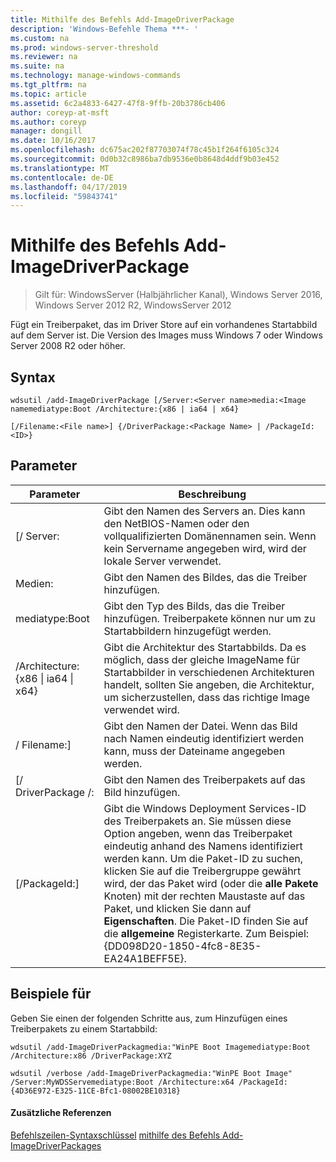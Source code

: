 ```yaml
---
title: Mithilfe des Befehls Add-ImageDriverPackage
description: 'Windows-Befehle Thema ***- '
ms.custom: na
ms.prod: windows-server-threshold
ms.reviewer: na
ms.suite: na
ms.technology: manage-windows-commands
ms.tgt_pltfrm: na
ms.topic: article
ms.assetid: 6c2a4833-6427-47f8-9ffb-20b3786cb406
author: coreyp-at-msft
ms.author: coreyp
manager: dongill
ms.date: 10/16/2017
ms.openlocfilehash: dc675ac202f87703074f78c45b1f264f6105c324
ms.sourcegitcommit: 0d0b32c8986ba7db9536e0b8648d4ddf9b03e452
ms.translationtype: MT
ms.contentlocale: de-DE
ms.lasthandoff: 04/17/2019
ms.locfileid: "59843741"
---
```

# <a name="using-the-add-imagedriverpackage-command"></a>Mithilfe des Befehls Add-ImageDriverPackage

>Gilt für: WindowsServer (Halbjährlicher Kanal), Windows Server 2016, Windows Server 2012 R2, WindowsServer 2012

Fügt ein Treiberpaket, das im Driver Store auf ein vorhandenes Startabbild auf dem Server ist. Die Version des Images muss Windows 7 oder Windows Server 2008 R2 oder höher.
## <a name="syntax"></a>Syntax
```
wdsutil /add-ImageDriverPackage [/Server:<Server name>media:<Image namemediatype:Boot /Architecture:{x86 | ia64 | x64} 
```
```
[/Filename:<File name>] {/DriverPackage:<Package Name> | /PackageId:<ID>}
```
## <a name="parameters"></a>Parameter
|Parameter|Beschreibung|
|-------|--------|
|[/ Server:<Server name>|Gibt den Namen des Servers an. Dies kann den NetBIOS-Namen oder den vollqualifizierten Domänennamen sein. Wenn kein Servername angegeben wird, wird der lokale Server verwendet.|
Medien:<Image name>|Gibt den Namen des Bildes, das die Treiber hinzufügen.|
mediatype:Boot|Gibt den Typ des Bilds, das die Treiber hinzufügen. Treiberpakete können nur um zu Startabbildern hinzugefügt werden.|
|/Architecture:{x86 &#124; ia64 &#124; x64}|Gibt die Architektur des Startabbilds. Da es möglich, dass der gleiche ImageName für Startabbilder in verschiedenen Architekturen handelt, sollten Sie angeben, die Architektur, um sicherzustellen, dass das richtige Image verwendet wird.|
|/ Filename:<File name>]|Gibt den Namen der Datei. Wenn das Bild nach Namen eindeutig identifiziert werden kann, muss der Dateiname angegeben werden.|
|[/ DriverPackage /:<Name>|Gibt den Namen des Treiberpakets auf das Bild hinzufügen.|
|[/PackageId:<ID>]|Gibt die Windows Deployment Services-ID des Treiberpakets an. Sie müssen diese Option angeben, wenn das Treiberpaket eindeutig anhand des Namens identifiziert werden kann. Um die Paket-ID zu suchen, klicken Sie auf die Treibergruppe gewährt wird, der das Paket wird (oder die **alle Pakete** Knoten) mit der rechten Maustaste auf das Paket, und klicken Sie dann auf **Eigenschaften**. Die Paket-ID finden Sie auf die **allgemeine** Registerkarte. Zum Beispiel: {DD098D20-1850-4fc8-8E35-EA24A1BEFF5E}.|
## <a name="BKMK_examples"></a>Beispiele für
Geben Sie einen der folgenden Schritte aus, zum Hinzufügen eines Treiberpakets zu einem Startabbild:
```
wdsutil /add-ImageDriverPackagmedia:"WinPE Boot Imagemediatype:Boot /Architecture:x86 /DriverPackage:XYZ
```
```
wdsutil /verbose /add-ImageDriverPackagmedia:"WinPE Boot Image" /Server:MyWDSServemediatype:Boot /Architecture:x64 /PackageId:{4D36E972-E325-11CE-Bfc1-08002BE10318}
```
#### <a name="additional-references"></a>Zusätzliche Referenzen
[Befehlszeilen-Syntaxschlüssel](command-line-syntax-key.md)
[mithilfe des Befehls Add-ImageDriverPackages](using-the-add-imagedriverpackages-command.md)
